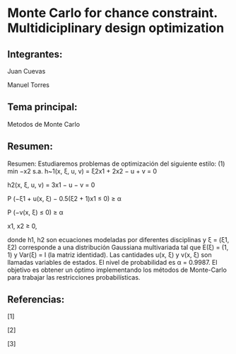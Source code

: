 # Monte Carlo for chance constraint. Multidiciplinary design optimization

## Integrantes:

Juan Cuevas

Manuel Torres

## Tema principal:

Metodos de Monte Carlo

## Resumen:

Resumen: Estudiaremos problemas de optimización del siguiente estilo:
(1)
min −x2
s.a. h~1(x, ξ, u, v) = ξ2x1 + 2x2 − u + v = 0

h2(x, ξ, u, v) = 3x1 − u − v = 0

P (−ξ1 + u(x, ξ) − 0.5(ξ2 + 1)x1 ≤ 0) ≥ α

P (−v(x, ξ) ≤ 0) ≥ α

x1, x2 ≥ 0,

donde h1, h2 son ecuaciones modeladas por diferentes disciplinas y ξ = (ξ1, ξ2) corresponde a una distribución
Gaussiana multivariada tal que E(ξ) = (1, 1) y Var(ξ) = I (la matriz identidad). Las cantidades u(x, ξ) y v(x, ξ)
son llamadas variables de estados. El nivel de probabilidad es α = 0.9987. El objetivo es obtener un óptimo
implementando los métodos de Monte-Carlo para trabajar las restricciones probabilísticas.
## Referencias:

[1]

[2] 

[3]
